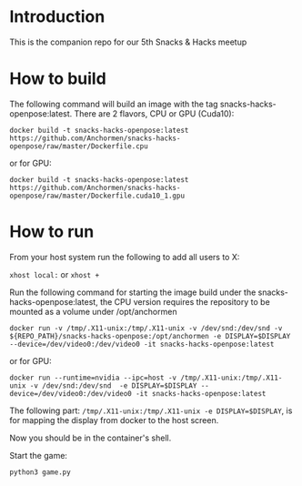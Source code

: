 # Introduction
This is the companion repo for our 5th Snacks & Hacks meetup

# How to build

The following command will build an image with the tag snacks-hacks-openpose:latest. There are 2 flavors, CPU or GPU (Cuda10):

`docker build -t snacks-hacks-openpose:latest https://github.com/Anchormen/snacks-hacks-openpose/raw/master/Dockerfile.cpu`

or for GPU:

`docker build -t snacks-hacks-openpose:latest https://github.com/Anchormen/snacks-hacks-openpose/raw/master/Dockerfile.cuda10_1.gpu`

# How to run

From your host system run the following to add all users to X:

`xhost local:` or `xhost +`

Run the following command for starting the image build under the snacks-hacks-openpose:latest, the CPU version requires the repository to be mounted as a volume under /opt/anchormen

`docker run -v /tmp/.X11-unix:/tmp/.X11-unix -v /dev/snd:/dev/snd -v ${REPO_PATH}/snacks-hacks-openpose:/opt/anchormen -e DISPLAY=$DISPLAY --device=/dev/video0:/dev/video0 -it snacks-hacks-openpose:latest`

or for GPU:

`docker run --runtime=nvidia --ipc=host -v /tmp/.X11-unix:/tmp/.X11-unix -v /dev/snd:/dev/snd  -e DISPLAY=$DISPLAY --device=/dev/video0:/dev/video0 -it snacks-hacks-openpose:latest`

The following part: `/tmp/.X11-unix:/tmp/.X11-unix -e DISPLAY=$DISPLAY`, is for mapping the display from docker to the host screen.

Now you should be in the container's shell.

Start the game:

`python3 game.py`

